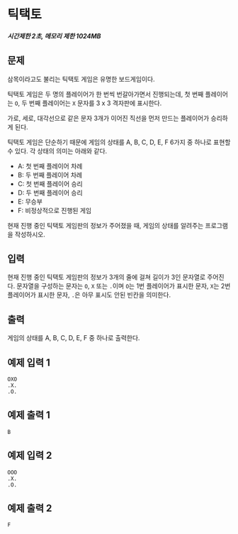 # 틱택토

##### 시간제한 2초, 메모리 제한 1024MB

## 문제

삼목이라고도 불리는 틱택토 게임은 유명한 보드게임이다.

틱택토 게임은 두 명의 플레이어가 한 번씩 번갈아가면서 진행되는데, 첫 번째 플레이어는 `O`, 두 번째 플레이어는 `X` 문자를 3 x 3 격자판에 표시한다.

가로, 세로, 대각선으로 같은 문자 3개가 이어진 직선을 먼저 만드는 플레이어가 승리하게 된다.

틱택토 게임은 단순하기 때문에 게임의 상태를 A, B, C, D, E, F 6가지 중 하나로 표현할 수 있다. 각 상태의 의미는 아래와 같다.

- A: 첫 번째 플레이어 차례
- B: 두 번째 플레이어 차례
- C: 첫 번째 플레이어 승리
- D: 두 번째 플레이어 승리
- E: 무승부
- F: 비정상적으로 진행된 게임

현재 진행 중인 틱택토 게임판의 정보가 주어졌을 때, 게임의 상태를 알려주는 프로그램을 작성하시오.



## 입력

현재 진행 중인 틱택토 게임판의 정보가 3개의 줄에 걸쳐 길이가 3인 문자열로 주어진다. 문자열을 구성하는 문자는 `O`, `X` 또는 `.`이며 `O`는 1번 플레이어가 표시한 문자, `X`는 2번 플레이어가 표시한 문자, `.`은 아무 표시도 안된 빈칸을 의미한다.



## 출력

게임의 상태를 A, B, C, D, E, F 중 하나로 출력한다.



## 예제 입력 1

```
OXO
.X.
.O.
```



## 예제 출력 1

```
B
```


## 예제 입력 2

```
OOO
.X.
.O.
```



## 예제 출력 2

```
F
```
